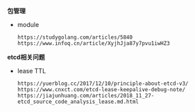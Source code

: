 ****包管理****
- module
    ```
    https://studygolang.com/articles/5840
    https://www.infoq.cn/article/XyjhJja87y7pvu1iwHZ3
    ```

****etcd相关问题****
- lease TTL
  ```
  https://yuerblog.cc/2017/12/10/principle-about-etcd-v3/
  https://www.cnxct.com/etcd-lease-keepalive-debug-note/
  https://jiajunhuang.com/articles/2018_11_27-etcd_source_code_analysis_lease.md.html
  ```